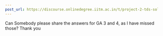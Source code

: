 ```yaml
---
post_url: https://discourse.onlinedegree.iitm.ac.in/t/project-2-tds-solver-discussion-thread/169029/140
---
```

Can Somebody please share the answers for GA 3 and 4, as I have missed those? Thank you